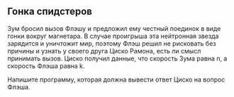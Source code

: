 ## Гонка спидстеров

Зум бросил вызов Флэшу и предложил ему честный поединок в виде гонки вокруг магнетара. В случае проигрыша эта нейтронная звезда зарядится и уничтожит мир, поэтому Флэш решил не рисковать без причины и узнать у своего друга Циско Рамона, есть ли смысл принимать вызов. Циско получил данные, что скорость Зума равна n, а скорость Флэша равна k.

Напишите программу, которая должна вывести ответ Циско на вопрос Флэша.